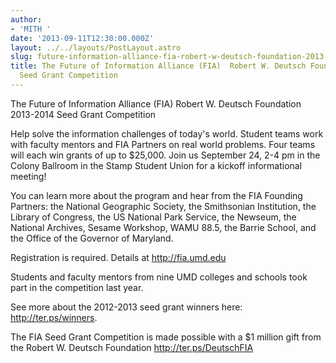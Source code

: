 ```yaml
---
author:
- 'MITH '
date: '2013-09-11T12:30:00.000Z'
layout: ../../layouts/PostLayout.astro
slug: future-information-alliance-fia-robert-w-deutsch-foundation-2013-2014-seed-grant-competition
title: The Future of Information Alliance (FIA)  Robert W. Deutsch Foundation  2013-2014
  Seed Grant Competition
---
```


The Future of Information Alliance (FIA) Robert W. Deutsch Foundation 2013-2014 Seed Grant Competition

Help solve the information challenges of today's world. Student teams work with faculty mentors and FIA Partners on real world problems. Four teams will each win grants of up to \$25,000. Join us September 24, 2-4 pm in the Colony Ballroom in the Stamp Student Union for a kickoff informational meeting!

You can learn more about the program and hear from the FIA Founding Partners: the National Geographic Society, the Smithsonian Institution, the Library of Congress, the US National Park Service, the Newseum, the National Archives, Sesame Workshop, WAMU 88.5, the Barrie School, and the Office of the Governor of Maryland.

Registration is required. Details at <http://fia.umd.edu>

Students and faculty mentors from nine UMD colleges and schools took part in the competition last year.

See more about the 2012-2013 seed grant winners here: <http://ter.ps/winners>.

The FIA Seed Grant Competition is made possible with a \$1 million gift from the Robert W. Deutsch Foundation <http://ter.ps/DeutschFIA>